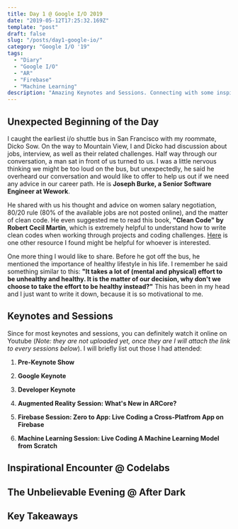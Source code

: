 ```yaml
---
title: Day 1 @ Google I/O 2019
date: "2019-05-12T17:25:32.169Z"
template: "post"
draft: false
slug: "/posts/day1-google-io/"
category: "Google I/O '19"
tags:
  - "Diary"
  - "Google I/O"
  - "AR"
  - "Firebase"
  - "Machine Learning"
description: "Amazing Keynotes and Sessions. Connecting with some inspiring software engineers and developers"
---
```


## Unexpected Beginning of the Day

I caught the earliest i/o shuttle bus in San Francisco with my roommate, Dicko Sow. On the way to Mountain View, I and Dicko had discussion about jobs, interview, as well as their related challenges. Half way through our conversation, a man sat in front of us turned to us. I was a little nervous thinking we might be too loud on the bus, but unexpectedly, he said he overheard our conversation and would like to offer to help us out if we need any advice in our career path. He is **Joseph Burke, a Senior Software Engineer at Wework**. 

He shared with us his thought and advice on women salary negotiation, 80/20 rule (80% of the available jobs are not posted online), and the matter of clean code. He even suggested me to read this book, **"Clean Code" by Robert Cecil Martin**, which is extremely helpful to understand how to write clean codes when working through projects and coding challenges. [Here](https://hackernoon.com/how-to-write-clean-code-d557d998bb08) is one other resource I found might be helpful for whoever is interested. 

One more thing I would like to share. Before he got off the bus, he mentioned the importance of healthy lifestyle in his life. I remember he said something similar to this: **"It takes a lot of (mental and physical) effort to be unhealthy and healthy. It is the matter of our decision, why don't we choose to take the effort to be healthy instead?"**  This has been in my head and I just want to write it down, because it is so motivational to me. 

<!-- ![io-check-in](/media/google-io-2019/io-check-in.jpg)  -->

## Keynotes and Sessions 

Since for most keynotes and sessions, you can definitely watch it online on Youtube (*Note: they are not uploaded yet, once they are I will attach the link to every sessions below*). I will briefly list out those I had attended: 

<!-- What sparks you at each session and what is your key takeaways from them-->

1. **Pre-Keynote Show** 
<!-- ![io-check-in](/media/google-io-2019/io-check-in.jpg)  -->


2. **Google Keynote**
<!-- ![io-check-in](/media/google-io-2019/io-check-in.jpg)  -->


3. **Developer Keynote**
<!-- ![io-check-in](/media/google-io-2019/io-check-in.jpg)  -->


4. **Augmented Reality Session: What's New in ARCore?** 
<!-- ![io-check-in](/media/google-io-2019/io-check-in.jpg)  -->


5. **Firebase Session: Zero to App: Live Coding a Cross-Platfrom App on Firebase** 
<!-- ![io-check-in](/media/google-io-2019/io-check-in.jpg)  -->


6. **Machine Learning Session: Live Coding A Machine Learning Model from Scratch** 
<!-- ![io-check-in](/media/google-io-2019/io-check-in.jpg)  -->



## Inspirational Encounter @ Codelabs



<!-- ![io-check-in](/media/google-io-2019/io-check-in.jpg)  -->

## The Unbelievable Evening @ After Dark



<!-- ![io-check-in](/media/google-io-2019/io-check-in.jpg)  -->

## Key Takeaways





